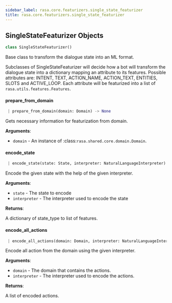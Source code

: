 ```yaml
---
sidebar_label: rasa.core.featurizers.single_state_featurizer
title: rasa.core.featurizers.single_state_featurizer
---
```


## SingleStateFeaturizer Objects

```python
class SingleStateFeaturizer()
```

Base class to transform the dialogue state into an ML format.

Subclasses of SingleStateFeaturizer will decide how a bot will
transform the dialogue state into a dictionary mapping an attribute
to its features. Possible attributes are: INTENT, TEXT, ACTION_NAME,
ACTION_TEXT, ENTITIES, SLOTS and ACTIVE_LOOP. Each attribute will be
featurized into a list of `rasa.utils.features.Features`.

#### prepare\_from\_domain

```python
 | prepare_from_domain(domain: Domain) -> None
```

Gets necessary information for featurization from domain.

**Arguments**:

- `domain` - An instance of :class:`rasa.shared.core.domain.Domain`.

#### encode\_state

```python
 | encode_state(state: State, interpreter: NaturalLanguageInterpreter) -> Dict[Text, List["Features"]]
```

Encode the given state with the help of the given interpreter.

**Arguments**:

- `state` - The state to encode
- `interpreter` - The interpreter used to encode the state
  

**Returns**:

  A dictionary of state_type to list of features.

#### encode\_all\_actions

```python
 | encode_all_actions(domain: Domain, interpreter: NaturalLanguageInterpreter) -> List[Dict[Text, List["Features"]]]
```

Encode all action from the domain using the given interpreter.

**Arguments**:

- `domain` - The domain that contains the actions.
- `interpreter` - The interpreter used to encode the actions.
  

**Returns**:

  A list of encoded actions.

